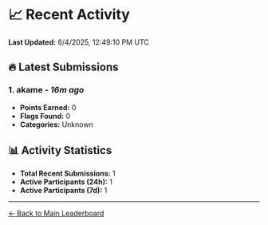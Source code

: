# 📈 Recent Activity

**Last Updated:** 6/4/2025, 12:49:10 PM UTC

## 🔥 Latest Submissions

### 1. akame - *16m ago*
- **Points Earned:** 0
- **Flags Found:** 0
- **Categories:** Unknown

## 📊 Activity Statistics

- **Total Recent Submissions:** 1
- **Active Participants (24h):** 1
- **Active Participants (7d):** 1

---
[← Back to Main Leaderboard](README.md)